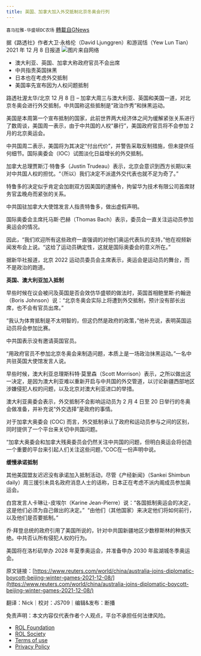 ```yaml
---
title: 英国、加拿大加入外交抵制北京冬奥会行列
---
```

`喜马拉雅-华盛顿DC农场` [轉載自GNews](https://gnews.org/zh-hans/1735307/)

据《路透社》作者大卫·永格伦（David Ljunggren）和游润恬（Yew Lun Tian） 2021 年 12 月 8 日报道
![](https://assets.gnews.org/wp-content/uploads/2021/12/image002-8.jpg)图片来自网络
- 澳大利亚、英国、加拿大称政府官员不会出席
- 中共指责英国抹黑
- 日本也在考虑外交抵制
- 美国率先宣布因为人权问题抵制


路透社渥太华/北京 12 月 8 日 – 加拿大周三与澳大利亚、英国和美国一道，对北京冬奥会进行外交抵制，中共国称这些抵制是“政治作秀”和抹黑运动。

美国是本周第一个宣布抵制的国家，此前世界两大经济体之间为缓解紧张关系进行了数周谈，美国周一表示，由于中共国的人权“暴行”，美国政府官员将不会参加 2 月的北京奥运会。

中共国周二表示，美国将为其决定“付出代价”，并警告采取反制措施，但未提供任何细节。国际奥委会（IOC）试图淡化日益增长的外交抵制。

加拿大总理贾斯汀·特鲁多（Justin Trudeau）表示，北京会意识到西方长期以来对中共国人权的担忧。“（所以）我们决定不派遣外交代表也就不足为奇了。”

特鲁多的决定似乎肯定会加剧双方因美国的逮捕令，拘留华为技术有限公司首席财务官孟晚舟而紧张的关系。

中共国驻加拿大大使馆发言人指责特鲁多，做出虚假声明。

国际奥委会主席托马斯·巴赫（Thomas Bach）表示，委员会一直关注运动员参加奥运会的情况。

因此，“我们欢迎所有这些政府一直强调的对他们奥运代表队的支持，”他在视频新闻发布会上说。“这给了运动员确定性，这就是国际奥委会的意义所在。”

据新华社报道，北京 2022 运动员委员会主席表示，奥运会是运动员的舞台，而不是政治的跑道。

**英国、澳大利亚加入抵制**

早些时候在议会被问及英国是否会效仿华盛顿的做法时，英国首相鲍里斯·约翰逊（Boris Johnson）说：“北京冬奥会实际上将遭到外交抵制，预计没有部长出席，也不会有官员出席。”

“我认为体育抵制是不太明智的，但这仍然是政府的政策，”他补充说，表明英国运动员将会参加比赛。

中共国表示没有邀请英国官员。

“用政府官员不参加北京冬奥会来制造问题，本质上是一场政治抹黑运动。”一名中共驻英国大使馆发言人说。

早些时候，澳大利亚总理斯科特·莫里森（Scott Morrison）表示，之所以做出这一决定，是因为澳大利亚难以重新开启与中共国的外交管道，以讨论新疆西部地区涉嫌侵犯人权的问题，以及北京对澳大利亚进口的举措。

澳大利亚奥委会表示，外交抵制不会影响运动员为 2 月 4 日至 20 日举行的冬奥会做准备，并补充说“外交选择”是政府的事情。

对于加拿大奥委会 (COC) 而言，外交抵制承认了政府和运动员参与之间的区别，同时提供了一个平台来关切中共国问题。

“加拿大奥委会和加拿大残奥委员会仍然关注中共国的问题，但明白奥运会将创造一个重要的平台来引起人们关注这些问题，”COC在一份声明中说。

**缓慢承诺抵制**

其他美国盟友迟迟没有承诺加入抵制活动，尽管《产经新闻》（Sankei Shimbun daily）周三援引未具名政府消息人士的话称，日本正在考虑不派内阁成员参加奥运会。

白宫发言人卡琳让-皮埃尔（Karine Jean-Pierre）说：“各国抵制奥运会的决定，这是他们必须为自己做出的决定。”  “由他们（其他国家）来决定他们将如何前行，以及他们是否要抵制。”

乔·拜登总统的政府引用了美国所说的，针对中共国新疆地区少数穆斯林的种族灭绝。中共否认所有侵犯人权的行为。

美国将在洛杉矶举办 2028 年夏季奥运会，并准备申办 2030 年盐湖城冬季奥运会。

原文链接：[https://www.reuters.com/world/china/australia-joins-diplomatic-boycott-beijing-winter-games-2021-12-08/](https://www.reuters.com/world/china/australia-joins-diplomatic-boycott-beijing-winter-games-2021-12-08/)

翻译：Nick｜校对：JS709｜编辑&发布：断播

 

免责声明：本文内容仅代表作者个人观点，平台不承担任何法律风险。

- [ROL Foundation](https://rolfoundation.org/)
- [ROL Society](https://rolsociety.org/)
- [Terms of use](https://gnews.org/terms-of-use-3/)
- [Privacy Policy](https://gnews.org/privacy-policy/)

